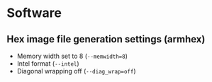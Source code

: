 # Software 

## Hex image file generation settings (armhex)

- Memory width set to 8 (`--memwidth=8`)
- Intel format (`--intel`)
- Diagonal wrapping off (`--diag_wrap=off`)